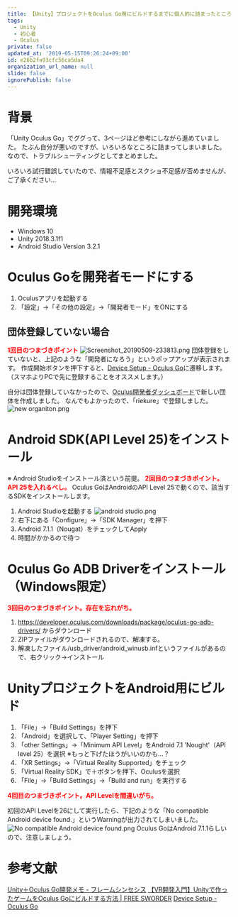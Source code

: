 ```yaml
---
title: 【Unity】プロジェクトをOculus Go用にビルドするまでに個人的に詰まったところまとめ
tags:
  - Unity
  - 初心者
  - Oculus
private: false
updated_at: '2019-05-15T09:26:24+09:00'
id: e26b2fa93cfc56ca5da4
organization_url_name: null
slide: false
ignorePublish: false
---
```

# 背景

「Unity Oculus Go」でググって、3ページほど参考にしながら進めていました。
たぶん自分が悪いのですが、いろいろなところに詰まってしまいました。
なので、トラブルシューティングとしてまとめました。

いろいろ試行錯誤していたので、情報不足感とスクショ不足感が否めませんが、ご了承ください…

# 開発環境

- Windows 10
- Unity 2018.3.1f1
- Android Studio Version 3.2.1

# Oculus Goを開発者モードにする

1. Oculusアプリを起動する
2. 「設定」→「その他の設定」→「開発者モード」をONにする

## 団体登録していない場合
<font color="Red">**1回目のつまづきポイント**</font>
![Screenshot_20190509-233813.png](https://qiita-image-store.s3.ap-northeast-1.amazonaws.com/0/233011/3b6c07c3-04ba-c4ad-06a1-c533ae07ea37.png)
団体登録をしていないと、上記のような「開発者になろう」というポップアップが表示されます。
作成開始ボタンを押下すると、[Device Setup - Oculus Go](https://developer.oculus.com/documentation/mobilesdk/latest/concepts/mobile-device-setup-go/)に遷移します。
（スマホよりPCで先に登録することをオススメします。）

自分は団体登録していなかったので、[Oculus開発者ダッシュボード](https://dashboard.oculus.com/organizations/create/)で新しい団体を作成しました。
なんでもよかったので、「riekure」で登録しました。
![new organiton.png](https://qiita-image-store.s3.ap-northeast-1.amazonaws.com/0/233011/5b463787-c39f-c47e-853c-e80ab3e1559b.png)

# Android SDK(API Level 25)をインストール

※ Android Studioをインストール済という前提。
<font color="Red">**2回目のつまづきポイント。API 25を入れるべし。**</font>
Oculus GoはAndroidのAPI Level 25で動くので、該当するSDKをインストールします。

1. Android Studioを起動する
![android studio.png](https://qiita-image-store.s3.ap-northeast-1.amazonaws.com/0/233011/3f374ad6-0b40-1840-bb8c-3757655a4c32.png)
2. 右下にある「Configure」→「SDK Manager」を押下
3. Android 7.1.1（Nougat）をチェックしてApply
4. 時間がかかるので待つ

# Oculus Go ADB Driverをインストール（Windows限定）

<font color="Red">**3回目のつまづきポイント。存在を忘れがち。**</font>

1. https://developer.oculus.com/downloads/package/oculus-go-adb-drivers/ からダウンロード
2. ZIPファイルがダウンロードされるので、解凍する。
3. 解凍したファイル/usb_driver/android_winusb.infというファイルがあるので、右クリック→インストール

# UnityプロジェクトをAndroid用にビルド

1. 「File」→「Build Settings」を押下
2. 「Android」を選択して、「Player Setting」を押下
3. 「other Settings」→「Minimum API Level」をAndroid 7.1 'Nought'（API level 25）を選択 ※もっと下げたほうがいいのかも…？
4. 「XR Settings」→「Virtual Reality Supported」をチェック
5. 「Virtual Reality SDK」で＋ボタンを押下、Oculusを選択
6. 「File」→「Build Settings」→「Build and run」を実行する

<font color="Red">**4回目のつまづきポイント。API Levelを間違いがち。**</font>

初回のAPI Levelを26にして実行したら、下記のような「No compatible Android device found.」というWarningが出力されてしまいました。
![No compatible Android device found.png](https://qiita-image-store.s3.ap-northeast-1.amazonaws.com/0/233011/6ed1263a-51f6-5e2d-cec1-93764671c50b.png)
Oculus GoはAndroid 7.1.1らしいので、注意しましょう。

# 参考文献
[Unity＋Oculus Go開発メモ - フレームシンセシス](https://framesynthesis.jp/tech/unity/oculusgo/)
[【VR開発入門】Unityで作ったゲームをOculus Goにビルドする方法 \| FREE SWORDER](https://freesworder.net/unity-oculus-go-build/)
[Device Setup - Oculus Go](https://developer.oculus.com/documentation/mobilesdk/latest/concepts/mobile-device-setup-go/)

